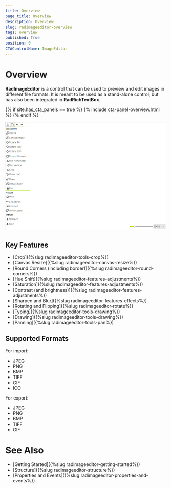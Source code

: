 ```yaml
---
title: Overview
page_title: Overview
description: Overview
slug: radimageeditor-overview
tags: overview
published: True
position: 0
CTAControlName: ImageEditor
---
```


# Overview

__RadImageEditor__ is a control that can be used to preview and edit images in different file formats. It is meant to be used as a stand-alone control, but has also been integrated in __RadRichTextBox__.

{% if site.has_cta_panels == true %}
{% include cta-panel-overview.html %}
{% endif %}

![](images/image-editor-overview001.png)

## Key Features

* [Crop]({%slug radimageeditor-tools-crop%}) 
* [Canvas Resize]({%slug radimageeditor-canvas-resize%}) 
* [Round Corners (including border)]({%slug radimageeditor-round-corners%}) 
* [Hue Shift]({%slug radimageeditor-features-adjustments%}) 
* [Saturation]({%slug radimageeditor-features-adjustments%}) 
* [Contrast (and brightness)]({%slug radimageeditor-features-adjustments%})  
* [Sharpen and Blur]({%slug radimageeditor-features-effects%}) 
* [Rotating and Flipping]({%slug radimageeditor-rotate%}) 
* [Typing]({%slug radimageeditor-tools-drawing%}) 
* [Drawing]({%slug radimageeditor-tools-drawing%}) 
* [Panning]({%slug radimageeditor-tools-pan%}) 

## Supported Formats

For import: 

* JPEG 
* PNG 
* BMP
* TIFF
* GIF
* ICO


For export: 

* JPEG
* PNG
* BMP
* TIFF
* GIF


# See Also

* [Getting Started]({%slug radimageeditor-getting-started%})
* [Structure]({%slug radimageeditor-structure%})
* [Properties and Events]({%slug radimageeditor-properties-and-events%})